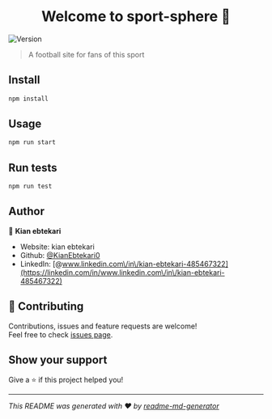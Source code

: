 <h1 align="center">Welcome to sport-sphere 👋</h1>
<p>
  <img alt="Version" src="https://img.shields.io/badge/version-0.1.0-blue.svg?cacheSeconds=2592000" />
</p>

> A football site for fans of this sport

## Install

```sh
npm install
```

## Usage

```sh
npm run start
```

## Run tests

```sh
npm run test
```

## Author

👤 **Kian ebtekari**

* Website: kian ebtekari
* Github: [@KianEbtekari0](https://github.com/KianEbtekari0)
* LinkedIn: [@www.linkedin.com\/in\/kian-ebtekari-485467322](https://linkedin.com/in/www.linkedin.com\/in\/kian-ebtekari-485467322)

## 🤝 Contributing

Contributions, issues and feature requests are welcome!<br />Feel free to check [issues page](https://github.com/KianEbtekari0/Sport-Sphere/issues). 

## Show your support

Give a ⭐️ if this project helped you!

***
_This README was generated with ❤️ by [readme-md-generator](https://github.com/kefranabg/readme-md-generator)_